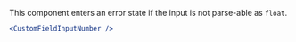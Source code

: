 This component enters an error state if the input is not parse-able as `float`.

```jsx
<CustomFieldInputNumber />
```